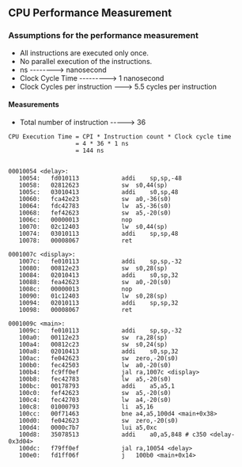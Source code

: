 ## CPU Performance Measurement

### Assumptions for the performance measurement
- All instructions are executed only once.
- No parallel execution of the instructions.
- ns --------> nanosecond
- Clock Cycle Time ---------> 1 nanosecond
- Clock Cycles per instruction ---> 5.5 cycles per instruction

#### Measurements
- Total number of instruction -----> 36

```
CPU Execution Time = CPI * Instruction count * Clock cycle time                   
                   = 4 * 36 * 1 ns
                   = 144 ns
```
```

00010054 <delay>:
   10054:	fd010113          	addi	sp,sp,-48
   10058:	02812623          	sw	s0,44(sp)
   1005c:	03010413          	addi	s0,sp,48
   10060:	fca42e23          	sw	a0,-36(s0)
   10064:	fdc42783          	lw	a5,-36(s0)
   10068:	fef42623          	sw	a5,-20(s0)
   1006c:	00000013          	nop
   10070:	02c12403          	lw	s0,44(sp)
   10074:	03010113          	addi	sp,sp,48
   10078:	00008067          	ret

0001007c <display>:
   1007c:	fe010113          	addi	sp,sp,-32
   10080:	00812e23          	sw	s0,28(sp)
   10084:	02010413          	addi	s0,sp,32
   10088:	fea42623          	sw	a0,-20(s0)
   1008c:	00000013          	nop
   10090:	01c12403          	lw	s0,28(sp)
   10094:	02010113          	addi	sp,sp,32
   10098:	00008067          	ret

0001009c <main>:
   1009c:	fe010113          	addi	sp,sp,-32
   100a0:	00112e23          	sw	ra,28(sp)
   100a4:	00812c23          	sw	s0,24(sp)
   100a8:	02010413          	addi	s0,sp,32
   100ac:	fe042623          	sw	zero,-20(s0)
   100b0:	fec42503          	lw	a0,-20(s0)
   100b4:	fc9ff0ef          	jal	ra,1007c <display>
   100b8:	fec42783          	lw	a5,-20(s0)
   100bc:	00178793          	addi	a5,a5,1
   100c0:	fef42623          	sw	a5,-20(s0)
   100c4:	fec42703          	lw	a4,-20(s0)
   100c8:	01000793          	li	a5,16
   100cc:	00f71463          	bne	a4,a5,100d4 <main+0x38>
   100d0:	fe042623          	sw	zero,-20(s0)
   100d4:	0000c7b7          	lui	a5,0xc
   100d8:	35078513          	addi	a0,a5,848 # c350 <delay-0x3d04>
   100dc:	f79ff0ef          	jal	ra,10054 <delay>
   100e0:	fd1ff06f          	j	100b0 <main+0x14>

```
